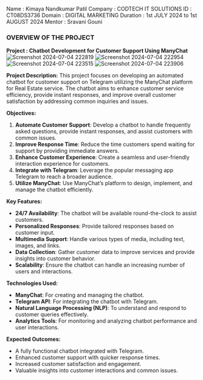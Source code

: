 Name : Kimaya Nandkumar Patil
Company : CODTECH IT SOLUTIONS
ID : CT08DS3736
Domain : DIGITAL MARKETING
Duration : 1st JULY 2024 to 1st AUGUST 2024
Mentor : Sravani Gouni

### OVERVIEW OF THE PROJECT

**Project : Chatbot Development for Customer Support Using ManyChat**
![Screenshot 2024-07-04 222819](https://github.com/kimaya18/CODTECT-Internship-Task-1/assets/123285976/388e20ec-5e3f-4425-8dae-554f44a14038)
![Screenshot 2024-07-04 222954](https://github.com/kimaya18/CODTECT-Internship-Task-1/assets/123285976/20a226a7-5856-4aba-9a8e-b05ad16a594f)
![Screenshot 2024-07-04 223515](https://github.com/kimaya18/CODTECT-Internship-Task-1/assets/123285976/b3f38c43-7809-4fdf-bc26-f6d73187968a)
![Screenshot 2024-07-04 223906](https://github.com/kimaya18/CODTECT-Internship-Task-1/assets/123285976/1f77ce24-206c-4837-9025-c377ad9d26b7)


**Project Description:**
This project focuses on developing an automated chatbot for customer support on Telegram utilizing the ManyChat platform for Real Estate service. The chatbot aims to enhance customer service efficiency, provide instant responses, and improve overall customer satisfaction by addressing common inquiries and issues.

**Objectives:**
1. **Automate Customer Support**: Develop a chatbot to handle frequently asked questions, provide instant responses, and assist customers with common issues.
2. **Improve Response Time**: Reduce the time customers spend waiting for support by providing immediate answers.
3. **Enhance Customer Experience**: Create a seamless and user-friendly interaction experience for customers.
4. **Integrate with Telegram**: Leverage the popular messaging app Telegram to reach a broader audience.
5. **Utilize ManyChat**: Use ManyChat’s platform to design, implement, and manage the chatbot efficiently.

**Key Features:**
- **24/7 Availability**: The chatbot will be available round-the-clock to assist customers.
- **Personalized Responses**: Provide tailored responses based on customer input.
- **Multimedia Support**: Handle various types of media, including text, images, and links.
- **Data Collection**: Gather customer data to improve services and provide insights into customer behavior.
- **Scalability**: Ensure the chatbot can handle an increasing number of users and interactions.

**Technologies Used:**
- **ManyChat**: For creating and managing the chatbot.
- **Telegram API**: For integrating the chatbot with Telegram.
- **Natural Language Processing (NLP)**: To understand and respond to customer queries effectively.
- **Analytics Tools**: For monitoring and analyzing chatbot performance and user interactions.


**Expected Outcomes:**
- A fully functional chatbot integrated with Telegram.
- Enhanced customer support with quicker response times.
- Increased customer satisfaction and engagement.
- Valuable insights into customer interactions and common issues.




